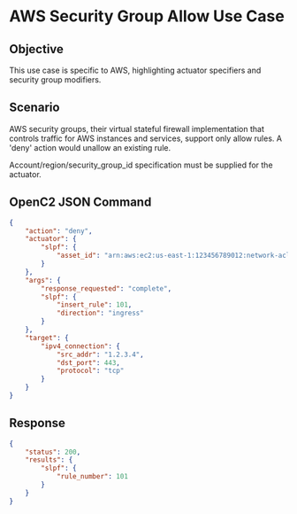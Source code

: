 # AWS Security Group Allow Use Case

## Objective
This use case is specific to AWS, highlighting actuator specifiers and security group modifiers.

## Scenario
AWS security groups, their virtual stateful firewall implementation that controls traffic for 
AWS instances and services, support only allow rules. A 'deny' action would unallow an existing rule.

Account/region/security_group_id specification must be supplied for the actuator.

## OpenC2 JSON Command

```json
{
    "action": "deny",
    "actuator": {
        "slpf": {
            "asset_id": "arn:aws:ec2:us-east-1:123456789012:network-acl/acl-01234567"
        }
    },
    "args": {
        "response_requested": "complete",
        "slpf": {
            "insert_rule": 101,
            "direction": "ingress"
        }
    },
    "target": {
        "ipv4_connection": {
            "src_addr": "1.2.3.4",
            "dst_port": 443,
            "protocol": "tcp"
        }
    }
}
```

## Response

```json
{
    "status": 200,
    "results": {
        "slpf": {
            "rule_number": 101
        }
    }
}
```
